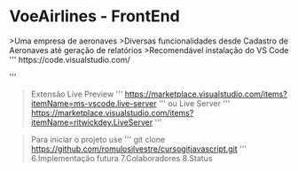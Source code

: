 <h1>VoeAirlines - FrontEnd</h1>
>Uma empresa de aeronaves
>Diversas funcionalidades desde Cadastro de Aeronaves até geração de relatórios
>Recomendável instalação do VS Code
'''
https://code.visualstudio.com/

'''
>Extensão Live Preview
'''
https://marketplace.visualstudio.com/items?itemName=ms-vscode.live-server
'''
ou Live Server
'''
https://marketplace.visualstudio.com/items?itemName=ritwickdey.LiveServer
'''

>Para iniciar o projeto use
'''
git clone https://github.com/romulosilvestre/cursogitjavascript.git
'''
6.Implementação futura
7.Colaboradores
8.Status
